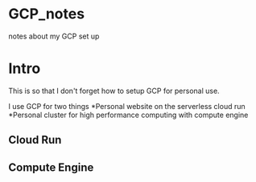 # GCP_notes
notes about my GCP set up


# Intro

This is so that I don't forget how to setup GCP for personal use. 

I use GCP for two things
*Personal website on the serverless cloud run 
*Personal cluster for high performance computing with compute engine   


## Cloud Run





## Compute Engine
